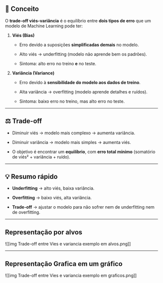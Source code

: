 
## 🎯 Conceito

O **trade-off viés-variância** é o equilíbrio entre **dois tipos de erro** que um modelo de Machine Learning pode ter:

1. **Viés (Bias)**
    
    - Erro devido a suposições **simplificadas demais** no modelo.
        
    - Alto viés → underfitting (modelo não aprende bem os padrões).
        
    - Sintoma: alto erro no treino **e** no teste.
        
2. **Variância (Variance)**
    
    - Erro devido à **sensibilidade do modelo aos dados de treino**.
        
    - Alta variância → overfitting (modelo aprende detalhes e ruídos).
        
    - Sintoma: baixo erro no treino, mas alto erro no teste.
        

---

## ⚖️ Trade-off

- Diminuir viés → modelo mais complexo → aumenta variância.
    
- Diminuir variância → modelo mais simples → aumenta viés.
    
- O objetivo é encontrar um **equilíbrio**, com **erro total mínimo** (somatório de viés² + variância + ruído).
    

---

## 💡 Resumo rápido

- **Underfitting** → alto viés, baixa variância.
    
- **Overfitting** → baixo viés, alta variância.
    
- **Trade-off** → ajustar o modelo para não sofrer nem de underfitting nem de overfitting.

---
## Representação por alvos
![[img Trade-off entre Vies e variancia exemplo em alvos.png]]

---
## Representação Grafica em um gráfico
![[img Trade-off entre Vies e variancia exemplo em graficos.png]]

